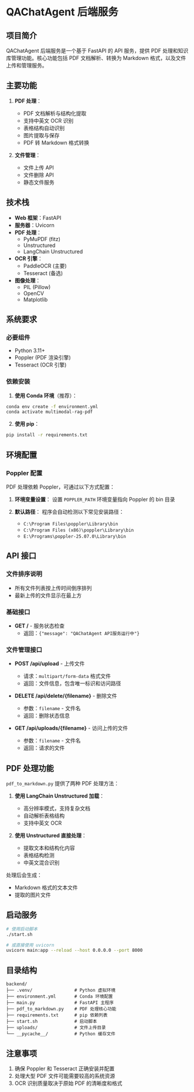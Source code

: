# QAChatAgent 后端服务

## 项目简介

QAChatAgent 后端服务是一个基于 FastAPI 的 API 服务，提供 PDF 处理和知识库管理功能。核心功能包括 PDF 文档解析、转换为 Markdown 格式，以及文件上传和管理服务。

## 主要功能

1. **PDF 处理**：
   - PDF 文档解析与结构化提取
   - 支持中英文 OCR 识别
   - 表格结构自动识别
   - 图片提取与保存
   - PDF 转 Markdown 格式转换

2. **文件管理**：
   - 文件上传 API
   - 文件删除 API
   - 静态文件服务

## 技术栈

- **Web 框架**：FastAPI
- **服务器**：Uvicorn
- **PDF 处理**：
  - PyMuPDF (fitz)
  - Unstructured
  - LangChain Unstructured
- **OCR 引擎**：
  - PaddleOCR (主要)
  - Tesseract (备选)
- **图像处理**：
  - PIL (Pillow)
  - OpenCV
  - Matplotlib

## 系统要求

### 必要组件

- Python 3.11+
- Poppler (PDF 渲染引擎)
- Tesseract (OCR 引擎)

### 依赖安装

1. **使用 Conda 环境**（推荐）：

```bash
conda env create -f environment.yml
conda activate multimodal-rag-pdf
```

2. **使用 pip**：

```bash
pip install -r requirements.txt
```

## 环境配置

### Poppler 配置

PDF 处理依赖 Poppler，可通过以下方式配置：

1. **环境变量设置**：
   设置 `POPPLER_PATH` 环境变量指向 Poppler 的 bin 目录

2. **默认路径**：
   程序会自动检测以下常见安装路径：
   - `C:\Program Files\poppler\Library\bin`
   - `C:\Program Files (x86)\poppler\Library\bin`
   - `E:\Programs\poppler-25.07.0\Library\bin`

## API 接口

### 文件排序说明
- 所有文件列表按上传时间倒序排列
- 最新上传的文件显示在最上方

### 基础接口

- **GET /** - 服务状态检查
  - 返回：`{"message": "QAChatAgent API服务运行中"}`

### 文件管理接口

- **POST /api/upload** - 上传文件
  - 请求：`multipart/form-data` 格式文件
  - 返回：文件信息，包含唯一标识和访问路径

- **DELETE /api/delete/{filename}** - 删除文件
  - 参数：`filename` - 文件名
  - 返回：删除状态信息

- **GET /api/uploads/{filename}** - 访问上传的文件
  - 参数：`filename` - 文件名
  - 返回：请求的文件

## PDF 处理功能

`pdf_to_markdown.py` 提供了两种 PDF 处理方法：

1. **使用 LangChain Unstructured 加载**：
   - 高分辨率模式，支持复杂文档
   - 自动解析表格结构
   - 支持中英文 OCR

2. **使用 Unstructured 直接处理**：
   - 提取文本和结构化内容
   - 表格结构检测
   - 中英文混合识别

处理后会生成：
- Markdown 格式的文本文件
- 提取的图片文件

## 启动服务

```bash
# 使用启动脚本
./start.sh

# 或直接使用 uvicorn
uvicorn main:app --reload --host 0.0.0.0 --port 8000
```

## 目录结构

```
backend/
├── .venv/                # Python 虚拟环境
├── environment.yml       # Conda 环境配置
├── main.py               # FastAPI 主程序
├── pdf_to_markdown.py    # PDF 处理核心功能
├── requirements.txt      # pip 依赖列表
├── start.sh              # 启动脚本
├── uploads/              # 文件上传目录
└── __pycache__/          # Python 缓存文件
```

## 注意事项

1. 确保 Poppler 和 Tesseract 正确安装并配置
2. 处理大型 PDF 文件可能需要较高的系统资源
3. OCR 识别质量取决于原始 PDF 的清晰度和格式